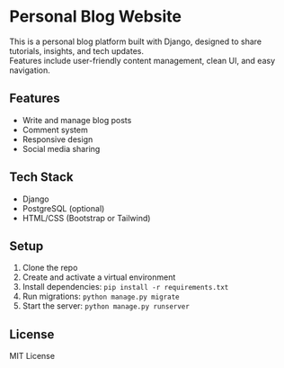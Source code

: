 
# Personal Blog Website

This is a personal blog platform built with Django, designed to share tutorials, insights, and tech updates.  
Features include user-friendly content management, clean UI, and easy navigation.

## Features
- Write and manage blog posts
- Comment system
- Responsive design
- Social media sharing

## Tech Stack
- Django
- PostgreSQL (optional)
- HTML/CSS (Bootstrap or Tailwind)

## Setup
1. Clone the repo  
2. Create and activate a virtual environment  
3. Install dependencies: `pip install -r requirements.txt`  
4. Run migrations: `python manage.py migrate`  
5. Start the server: `python manage.py runserver`

## License
MIT License


